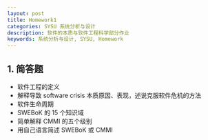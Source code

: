 ```yaml
---
layout: post
title: Homework1
categories: SYSU 系统分析与设计
description: 软件的本质与软件工程科学部分作业
keywords: 系统分析与设计, SYSU, Homework
---
```


## 1. 简答题

* 软件工程的定义
* 解释导致 software crisis 本质原因、表现，述说克服软件危机的方法
* 软件生命周期
* SWEBoK 的 15 个知识域
* 简单解释 CMMI 的五个级别
* 用自己语言简述 SWEBoK 或 CMMI

